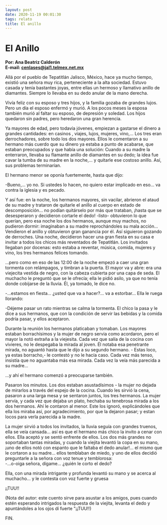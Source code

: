 ```yaml
---
layout: post
date: 2020-11-19 00:01:30
tags: relato
title: El anillo
---
```

# El Anillo
**Por: Ana Beatriz Calderón**  
**E-mail: cenlases@jal1.telmex.net.mx**

   Allá por el pueblo de Tepatitlán Jalisco, México, hace ya mucho tiempo,
   existió una señora muy rica, perteneciente a la alta sociedad. Estuvo
   casada y tenía bastantes joyas, entre ellas un hermoso y llamativo
   anillo de diamantes. Siempre lo llevaba en su dedo anular de la mano
   derecha.
   
   Vivía feliz con su esposo y tres hijos, y la familia gozaba de grandes
   lujos. Pero un día el esposo enfermó y murió. A los pocos meses la
   esposa también murió al faltar su esposo, de depresión y soledad. Los
   hijos quedaron sin padres, pero heredaron una gran herencia.
   
   Ya mayores de edad, pero todavía jóvenes, empiezan a gastarse el dinero
   a grandes cantidades: en casinos , viajes, lujos, mujeres, vino,... Los
   tres eran derrochadores, sobre todo los dos mayores. Ellos le comentaron
   a su hermano más cuerdo que su dinero ya estaba a punto de acabarse,
   que estaban preocupados y que había una solución: Cuando a su madre la
   enterraron, llevaba su flamante anillo de diamantes en su dedo; la idea
   fue cavar la tumba de su madre en la noche,... y quitarle ese costoso
   anillo. Así, sus problemas terminarían.
   
   El hermano menor se oponía fuertemente, hasta que dijo:
   
   -Bueno,... yo no. Si ustedes lo hacen, no quiero estar implicado en
   eso... va contra la iglesia y es pecado.
   
   Y así fue: en la noche, los hermanos mayores, sin vacilar, abrieron el
   ataud de su madre y trataron de quitarle el anillo al cuerpo en estado
   de descomposición... no podían quitárselo por más que trataban, ¡hasta
   que se desesperaron y decidieron cortarle el dedo! -listo- obtuvieron
   lo que querían, pero esa noche los dos hermanos, aunque muy machos, no
   pudieron dormir: imaginaban a su madre reprochándoles su mala acción...
   Vendieron el anillo y obtuvieron gran ganancia por él. Así siguieron
   gozando de derroches. Una noche, decidieron hacer una gran fiesta en su
   casa e invitar a todos los chicos más reventados de Tepatitlán. Los
   invitados llegaban por docenas: esto estaba a reventar, música, comida,
   mujeres y vino, los tres hermanos felices tomando.
   
   ...pero como en eso de las 12:00 de la noche empezó a caer una gran
   tormenta con relámpagos, y timbran a la puerta. El mayor va y abre: era
   una viejecita vestida de negro, con la cabeza cubierta por una capa de
   seda. El muchacho le preguntó que se le ofrecía; ella le pidió asilo,
   ya que no tenía donde cobijarse de la lluvia. Él, ya tomado, le dice
   no.
   
   -...estamos en fiesta... ¿usted que va a hacer?... va a estorbar...
   Ella le ruega llorando:
   
   -Déjeme pasar un rato mientras se calma la tormenta. El chico la pasa
   y le dice a sus hermanos, que con la condición de servir las bebidas y
   la comida podría pasar, y ellos aceptaron.
   
   Durante la reunión los hermanos platicaban y tomaban. Los mayores
   estaban borrachísimos y la mujer de negro servia como acordaron, pero
   el mayor la notó extraña a la viejesita. Cada vez que salía de la
   cocina con vivieres, no le despegaba la mirada al joven. Él notaba esa
   penetrante mirada, no aguantó hasta que le dijo a su segundo hermano. -
   Estas loco, ya estas borracho,- le contestó y no le hacía caso. Cada
   vez más tenso, insistía que no aguantaba más esa mirada. Cada vez la
   veía más parecida a su madre...
   
   ...y ahí el hermano comenzó a preocuparse también.
   
   Pasaron los minutos. Los dos estaban asustadísimos - la mujer no dejada
   de mirarlos a través del espejo de la cocina. Cuando les sirvió la
   cena, pasaron a una larga mesa y se sentaron juntos, los tres hermanos.
   La mujer servía, y cada vez que dejaba un plato, hechaba su tenebrosa
   mirada a los dos hermanos. Ahí le contaron al menor. Este los ignoró,
   explicándoles que ella los miraba así, por agradecimiento, por que la
   dejaron pasar; y estan locos para verla parecida a la madre.
   
   La mujer sirvió a todos los invitados, la lluvia seguía con grandes
   truenos, ella se veía cansada... así es que el hermano más chico la
   invito a cenar con ellos. Ella aceptó y se sentó enfrente de ellos. Los
   dos más grandes no soportaban tantas miradas, y cuando la viejita
   levantó la copa en su mano, ¡uno de ellos notó con espanto que le
   faltaba el dedo anular!... el mismo que le cortaron a su madre... ellos
   temblaban de miedo, y uno de ellos decidió preguntarle a la señora con
   voz tenue y temblorosa:  
   -...o-oiga señora, dígame... ¿quién le corto el dedo?
   
   Ella, con una mirada intrigante y profunda levantó su mano y se acerca
   al muchacho... y le contesta con voz fuerte y gruesa
   
   ¡¡TUU!!
   
   (Nota del autor: este cuento sirve para asustar a los amigos, pues
   cuando estén esperando intrigados la respuesta de la viejita, levanta
   el dedo y apuntándoles a los ojos dí fuerte "¡¡TUU!!)
   
   FIN.
